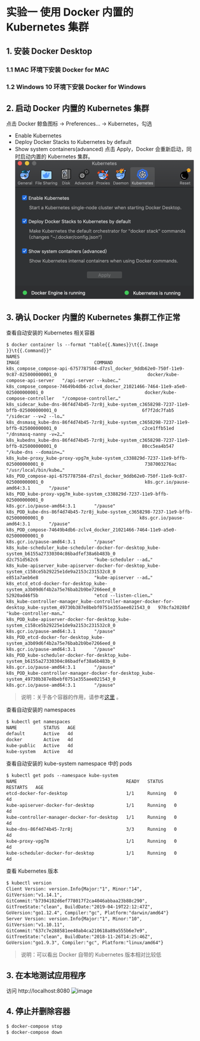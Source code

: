 # 实验一 使用 Docker 内置的 Kubernetes 集群

## 1. 安装 Docker Desktop 

### 1.1 MAC 环境下安装 Docker for MAC

### 1.2 Windows 10 环境下安装 Docker for Windows

## 2. 启动 Docker 内置的 Kubernetes 集群
点击 Docker 鲸鱼图标 -> Preferences... -> Kubernetes，勾选
- Enable Kubernetes
- Deploy Docker Stacks to Kubernetes by default
- Show system containers(advanced)
点击 Apply，Docker 会重新启动，同时启动内置的 Kubernetes 集群。
![image](./images/k8s-quickstart-lab01-01.png)

## 3. 确认 Docker 内置的 Kubernetes 集群工作正常
查看自动安装的 Kubernetes 相关容器
```console
$ docker container ls --format "table{{.Names}}\t{{.Image }}\t{{.Command}}"
NAMES                                                                                                                   IMAGE                            COMMAND
k8s_compose_compose-api-6757787584-d7zsl_docker_9ddb62e0-750f-11e9-9c87-025000000001_0                                  docker/kube-compose-api-server   "/api-server --kubec…"
k8s_compose_compose-74649b4db6-zclv4_docker_21021466-7464-11e9-a5e0-025000000001_0                                      docker/kube-compose-controller   "/compose-controller…"
k8s_sidecar_kube-dns-86f4d74b45-7zr8j_kube-system_c3658298-7237-11e9-bffb-025000000001_0                                6f7f2dc7fab5                     "/sidecar --v=2 --lo…"
k8s_dnsmasq_kube-dns-86f4d74b45-7zr8j_kube-system_c3658298-7237-11e9-bffb-025000000001_0                                c2ce1ffb51ed                     "/dnsmasq-nanny -v=2…"
k8s_kubedns_kube-dns-86f4d74b45-7zr8j_kube-system_c3658298-7237-11e9-bffb-025000000001_0                                80cc5ea4b547                     "/kube-dns --domain=…"
k8s_kube-proxy_kube-proxy-vpg7m_kube-system_c338829d-7237-11e9-bffb-025000000001_0                                      7387003276ac                     "/usr/local/bin/kube…"
k8s_POD_compose-api-6757787584-d7zsl_docker_9ddb62e0-750f-11e9-9c87-025000000001_0                                      k8s.gcr.io/pause-amd64:3.1       "/pause"
k8s_POD_kube-proxy-vpg7m_kube-system_c338829d-7237-11e9-bffb-025000000001_0                                             k8s.gcr.io/pause-amd64:3.1       "/pause"
k8s_POD_kube-dns-86f4d74b45-7zr8j_kube-system_c3658298-7237-11e9-bffb-025000000001_0                                    k8s.gcr.io/pause-amd64:3.1       "/pause"
k8s_POD_compose-74649b4db6-zclv4_docker_21021466-7464-11e9-a5e0-025000000001_0                                          k8s.gcr.io/pause-amd64:3.1       "/pause"
k8s_kube-scheduler_kube-scheduler-docker-for-desktop_kube-system_b6155a27330304c86badfef38a6b483b_0                     d2c751d562c6                     "kube-scheduler --ad…"
k8s_kube-apiserver_kube-apiserver-docker-for-desktop_kube-system_c158ce5b29225e1de9a2153c231532c8_0                     e851a7aeb6e8                     "kube-apiserver --ad…"
k8s_etcd_etcd-docker-for-desktop_kube-system_a3b09d6f4b2a75e76bab2b9be7266eed_0                                         52920ad46f5b                     "etcd --listen-clien…"
k8s_kube-controller-manager_kube-controller-manager-docker-for-desktop_kube-system_49730b387e8bebf0751e355aee021543_0   978cfa2028bf                     "kube-controller-man…"
k8s_POD_kube-apiserver-docker-for-desktop_kube-system_c158ce5b29225e1de9a2153c231532c8_0                                k8s.gcr.io/pause-amd64:3.1       "/pause"
k8s_POD_etcd-docker-for-desktop_kube-system_a3b09d6f4b2a75e76bab2b9be7266eed_0                                          k8s.gcr.io/pause-amd64:3.1       "/pause"
k8s_POD_kube-scheduler-docker-for-desktop_kube-system_b6155a27330304c86badfef38a6b483b_0                                k8s.gcr.io/pause-amd64:3.1       "/pause"
k8s_POD_kube-controller-manager-docker-for-desktop_kube-system_49730b387e8bebf0751e355aee021543_0                       k8s.gcr.io/pause-amd64:3.1       "/pause"
```
>说明：关于各个容器的作用，请参考[这里](https://github.com/kubernetes/kubernetes/tree/master/build) 。

查看自动安装的 namespaces
```console
$ kubectl get namespaces
NAME          STATUS   AGE
default       Active   4d
docker        Active   4d
kube-public   Active   4d
kube-system   Active   4d
```

查看自动安装的 kube-system namespace 中的 pods
```console
$ kubectl get pods --namespace kube-system
NAME                                         READY   STATUS    RESTARTS   AGE
etcd-docker-for-desktop                      1/1     Running   0          4d
kube-apiserver-docker-for-desktop            1/1     Running   0          4d
kube-controller-manager-docker-for-desktop   1/1     Running   0          4d
kube-dns-86f4d74b45-7zr8j                    3/3     Running   0          4d
kube-proxy-vpg7m                             1/1     Running   0          4d
kube-scheduler-docker-for-desktop            1/1     Running   0          4d
```

查看 Kubernetes 版本
```console
$ kubectl version
Client Version: version.Info{Major:"1", Minor:"14", GitVersion:"v1.14.1", GitCommit:"b7394102d6ef778017f2ca4046abbaa23b88c290", GitTreeState:"clean", BuildDate:"2019-04-19T22:12:47Z", GoVersion:"go1.12.4", Compiler:"gc", Platform:"darwin/amd64"}
Server Version: version.Info{Major:"1", Minor:"10", GitVersion:"v1.10.11", GitCommit:"637c7e288581ee40ab4ca210618a89a555b6e7e9", GitTreeState:"clean", BuildDate:"2018-11-26T14:25:46Z", GoVersion:"go1.9.3", Compiler:"gc", Platform:"linux/amd64"}
```
> 说明：可以看出 Docker 自带的 Kubernetes 版本相对比较低
## 3. 在本地测试应用程序
访问 http://localhost:8080
![image](./images/aks-tutorial-lab01-01.png)

## 4. 停止并删除容器
```console
$ docker-compose stop
$ docker-compose down
```
